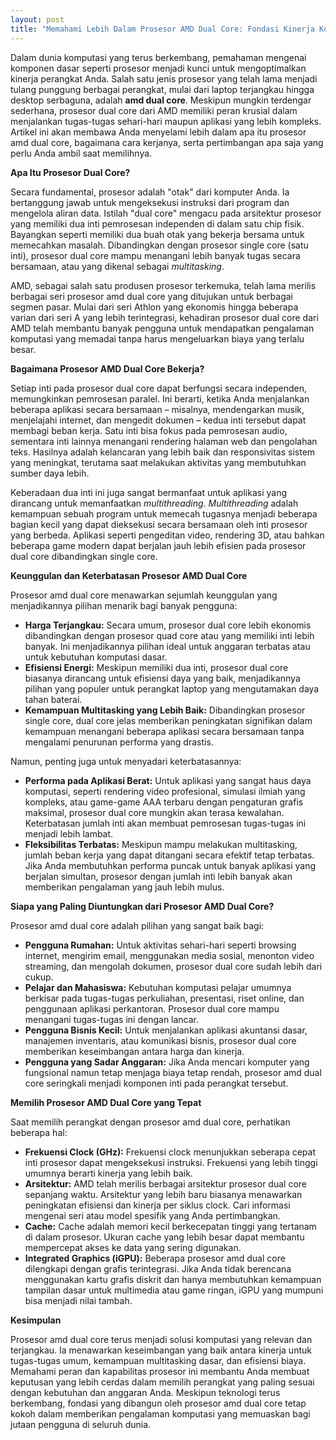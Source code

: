 ```yaml
---
layout: post
title: "Memahami Lebih Dalam Prosesor AMD Dual Core: Fondasi Kinerja Komputasi Anda"
---
```


Dalam dunia komputasi yang terus berkembang, pemahaman mengenai komponen dasar seperti prosesor menjadi kunci untuk mengoptimalkan kinerja perangkat Anda. Salah satu jenis prosesor yang telah lama menjadi tulang punggung berbagai perangkat, mulai dari laptop terjangkau hingga desktop serbaguna, adalah **amd dual core**. Meskipun mungkin terdengar sederhana, prosesor dual core dari AMD memiliki peran krusial dalam menjalankan tugas-tugas sehari-hari maupun aplikasi yang lebih kompleks. Artikel ini akan membawa Anda menyelami lebih dalam apa itu prosesor amd dual core, bagaimana cara kerjanya, serta pertimbangan apa saja yang perlu Anda ambil saat memilihnya.

**Apa Itu Prosesor Dual Core?**

Secara fundamental, prosesor adalah "otak" dari komputer Anda. Ia bertanggung jawab untuk mengeksekusi instruksi dari program dan mengelola aliran data. Istilah "dual core" mengacu pada arsitektur prosesor yang memiliki dua inti pemrosesan independen di dalam satu chip fisik. Bayangkan seperti memiliki dua buah otak yang bekerja bersama untuk memecahkan masalah. Dibandingkan dengan prosesor single core (satu inti), prosesor dual core mampu menangani lebih banyak tugas secara bersamaan, atau yang dikenal sebagai *multitasking*.

AMD, sebagai salah satu produsen prosesor terkemuka, telah lama merilis berbagai seri prosesor amd dual core yang ditujukan untuk berbagai segmen pasar. Mulai dari seri Athlon yang ekonomis hingga beberapa varian dari seri A yang lebih terintegrasi, kehadiran prosesor dual core dari AMD telah membantu banyak pengguna untuk mendapatkan pengalaman komputasi yang memadai tanpa harus mengeluarkan biaya yang terlalu besar.

**Bagaimana Prosesor AMD Dual Core Bekerja?**

Setiap inti pada prosesor dual core dapat berfungsi secara independen, memungkinkan pemrosesan paralel. Ini berarti, ketika Anda menjalankan beberapa aplikasi secara bersamaan – misalnya, mendengarkan musik, menjelajahi internet, dan mengedit dokumen – kedua inti tersebut dapat membagi beban kerja. Satu inti bisa fokus pada pemrosesan audio, sementara inti lainnya menangani rendering halaman web dan pengolahan teks. Hasilnya adalah kelancaran yang lebih baik dan responsivitas sistem yang meningkat, terutama saat melakukan aktivitas yang membutuhkan sumber daya lebih.

Keberadaan dua inti ini juga sangat bermanfaat untuk aplikasi yang dirancang untuk memanfaatkan *multithreading*. *Multithreading* adalah kemampuan sebuah program untuk memecah tugasnya menjadi beberapa bagian kecil yang dapat dieksekusi secara bersamaan oleh inti prosesor yang berbeda. Aplikasi seperti pengeditan video, rendering 3D, atau bahkan beberapa game modern dapat berjalan jauh lebih efisien pada prosesor dual core dibandingkan single core.

**Keunggulan dan Keterbatasan Prosesor AMD Dual Core**

Prosesor amd dual core menawarkan sejumlah keunggulan yang menjadikannya pilihan menarik bagi banyak pengguna:

*   **Harga Terjangkau:** Secara umum, prosesor dual core lebih ekonomis dibandingkan dengan prosesor quad core atau yang memiliki inti lebih banyak. Ini menjadikannya pilihan ideal untuk anggaran terbatas atau untuk kebutuhan komputasi dasar.
*   **Efisiensi Energi:** Meskipun memiliki dua inti, prosesor dual core biasanya dirancang untuk efisiensi daya yang baik, menjadikannya pilihan yang populer untuk perangkat laptop yang mengutamakan daya tahan baterai.
*   **Kemampuan Multitasking yang Lebih Baik:** Dibandingkan prosesor single core, dual core jelas memberikan peningkatan signifikan dalam kemampuan menangani beberapa aplikasi secara bersamaan tanpa mengalami penurunan performa yang drastis.

Namun, penting juga untuk menyadari keterbatasannya:

*   **Performa pada Aplikasi Berat:** Untuk aplikasi yang sangat haus daya komputasi, seperti rendering video profesional, simulasi ilmiah yang kompleks, atau game-game AAA terbaru dengan pengaturan grafis maksimal, prosesor dual core mungkin akan terasa kewalahan. Keterbatasan jumlah inti akan membuat pemrosesan tugas-tugas ini menjadi lebih lambat.
*   **Fleksibilitas Terbatas:** Meskipun mampu melakukan multitasking, jumlah beban kerja yang dapat ditangani secara efektif tetap terbatas. Jika Anda membutuhkan performa puncak untuk banyak aplikasi yang berjalan simultan, prosesor dengan jumlah inti lebih banyak akan memberikan pengalaman yang jauh lebih mulus.

**Siapa yang Paling Diuntungkan dari Prosesor AMD Dual Core?**

Prosesor amd dual core adalah pilihan yang sangat baik bagi:

*   **Pengguna Rumahan:** Untuk aktivitas sehari-hari seperti browsing internet, mengirim email, menggunakan media sosial, menonton video streaming, dan mengolah dokumen, prosesor dual core sudah lebih dari cukup.
*   **Pelajar dan Mahasiswa:** Kebutuhan komputasi pelajar umumnya berkisar pada tugas-tugas perkuliahan, presentasi, riset online, dan penggunaan aplikasi perkantoran. Prosesor dual core mampu menangani tugas-tugas ini dengan lancar.
*   **Pengguna Bisnis Kecil:** Untuk menjalankan aplikasi akuntansi dasar, manajemen inventaris, atau komunikasi bisnis, prosesor dual core memberikan keseimbangan antara harga dan kinerja.
*   **Pengguna yang Sadar Anggaran:** Jika Anda mencari komputer yang fungsional namun tetap menjaga biaya tetap rendah, prosesor amd dual core seringkali menjadi komponen inti pada perangkat tersebut.

**Memilih Prosesor AMD Dual Core yang Tepat**

Saat memilih perangkat dengan prosesor amd dual core, perhatikan beberapa hal:

*   **Frekuensi Clock (GHz):** Frekuensi clock menunjukkan seberapa cepat inti prosesor dapat mengeksekusi instruksi. Frekuensi yang lebih tinggi umumnya berarti kinerja yang lebih baik.
*   **Arsitektur:** AMD telah merilis berbagai arsitektur prosesor dual core sepanjang waktu. Arsitektur yang lebih baru biasanya menawarkan peningkatan efisiensi dan kinerja per siklus clock. Cari informasi mengenai seri atau model spesifik yang Anda pertimbangkan.
*   **Cache:** Cache adalah memori kecil berkecepatan tinggi yang tertanam di dalam prosesor. Ukuran cache yang lebih besar dapat membantu mempercepat akses ke data yang sering digunakan.
*   **Integrated Graphics (iGPU):** Beberapa prosesor amd dual core dilengkapi dengan grafis terintegrasi. Jika Anda tidak berencana menggunakan kartu grafis diskrit dan hanya membutuhkan kemampuan tampilan dasar untuk multimedia atau game ringan, iGPU yang mumpuni bisa menjadi nilai tambah.

**Kesimpulan**

Prosesor amd dual core terus menjadi solusi komputasi yang relevan dan terjangkau. Ia menawarkan keseimbangan yang baik antara kinerja untuk tugas-tugas umum, kemampuan multitasking dasar, dan efisiensi biaya. Memahami peran dan kapabilitas prosesor ini membantu Anda membuat keputusan yang lebih cerdas dalam memilih perangkat yang paling sesuai dengan kebutuhan dan anggaran Anda. Meskipun teknologi terus berkembang, fondasi yang dibangun oleh prosesor amd dual core tetap kokoh dalam memberikan pengalaman komputasi yang memuaskan bagi jutaan pengguna di seluruh dunia.
